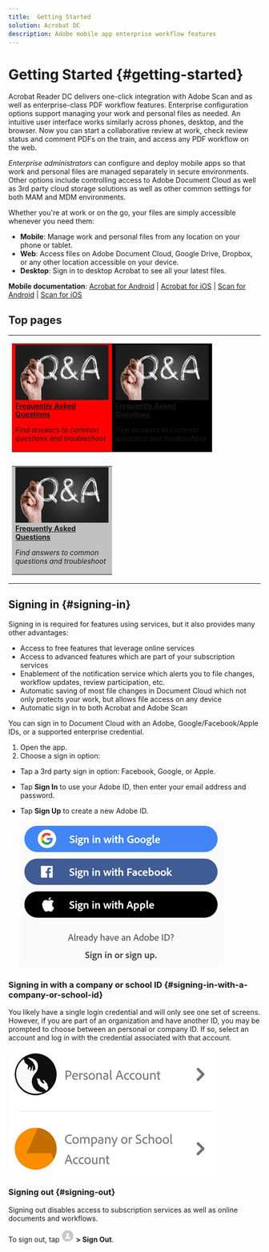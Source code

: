 ```yaml
---
title:  Getting Started
solution: Acrobat DC
description: Adobe mobile app enterprise workflow features
---
```


# Getting Started {#getting-started}

Acrobat Reader DC delivers one-click integration with  Adobe Scan and as well as enterprise-class PDF workflow features. Enterprise configuration options support managing your work and personal files as needed. An intuitive user interface works similarly across phones, desktop, and the browser. Now you can start a collaborative review at work, check review status and comment PDFs on the train, and access any PDF workflow on the web. 

*Enterprise administrators* can configure and deploy mobile apps so that  work and personal files are managed separately in secure environments. Other options include controlling access to Adobe Document Cloud as well as  3rd party cloud storage solutions as well as other common settings for both MAM and MDM environments. 

Whether you're at work or on the go, your files are simply accessible whenever you need them: 

* **Mobile**: Manage work and personal files from any location on your phone or tablet. 
* **Web**: Access files on Adobe Document Cloud, Google Drive, Dropbox, or any other location accessible on your device. 
* **Desktop**: Sign in to desktop Acrobat to see all your latest files. 

**Mobile documentation**: [Acrobat for Android](../acrobat-android/index.md) | [Acrobat for iOS](../acrobat-ios/index.md) | [Scan for Android](../scan-android/index.md) | [Scan for iOS](../scan-ios/index.md)

## Top pages


<table>
<tr>
  <td>


<table style="background-color: red; width:200px; float:left;">
<tr>
  <td>
    <a href="https://www.google.com" style="color:green;">
      <img alt="FAQ" src="../shared/images/faq.png"/>
    </a>
    <div>
      <a href="https://www.google.com">
    <strong>Frequently Asked Questions</strong>
    </a>
    </div>
    <p>
    <em>Find answers to common questions and troubleshoot</em>
    <p>
  </td>
</tr>
</table>

<table style="background-color: black; width:200px;float:left;">
<tr>
  <td>
    <a href="https://www.google.com">
      <img alt="FAQ" src="../shared/images/faq.png"/>
    </a>
    <div>
      <a href="https://www.google.com">
    <strong>Frequently Asked Questions</strong>
    </a>
    </div>
    <p>
    <em>Find answers to common questions and troubleshoot</em>
    <p>
  </td>
</tr>
</table>

<table style="background-color: silver; width:200px;float:left;">
<tr>
  <td>
    <a href="https://www.google.com">
      <img alt="FAQ" src="../shared/images/faq.png"/>
    </a>
    <div>
      <a href="https://www.google.com">
    <strong>Frequently Asked Questions</strong>
    </a>
    </div>
    <p>
    <em>Find answers to common questions and troubleshoot</em>
    <p>
  </td>
</tr>
</table>

  </td>
</tr>
</table>



## Signing in {#signing-in}

Signing in is required for features using services, but it also provides many other  advantages: 

* Access to free features that leverage online services
* Access to advanced features which are part of your subscription services
* Enablement of the notification service which alerts you to file changes, workflow updates, review participation, etc. 
* Automatic saving of most file changes in Document Cloud which not only protects your work, but allows file access on any device
* Automatic sign in to both Acrobat and Adobe Scan

You can sign in to Document Cloud with an Adobe, Google/Facebook/Apple IDs, or a supported enterprise credential. 

1. Open the app. 
1. Choose a sign in option: 

* Tap a 3rd party sign in option: Facebook, Google, or Apple.
* Tap **Sign In** to use your Adobe ID, then enter your email address and password.
* Tap **Sign Up** to create a new Adobe ID.

   ![image](./images/signinmain.png)

### Signing in with a company or school ID {#signing-in-with-a-company-or-school-id}

You likely have a single login credential and will only see one set of screens. However, if you are part of an organization and have another ID, you may be prompted to choose between an personal or company ID. If so, select an account and log in with the credential associated with that account. 

   ![image](./images/selectaccount.png)

### Signing out {#signing-out}

Signing out disables access to subscription services as well as online documents and workflows. 

To sign out, tap ![image](./images/profileicon.png) **> Sign Out**.
